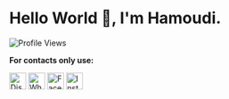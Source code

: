 <h1>Hello World 👋, I'm Hamoudi.</h1>
</div>

![Profile Views](https://img.shields.io/badge/Profile%20Views-173-blue)

**For contacts only use:**<br>
<p>
  <a href="https://discord.com/users/922208402875236364" target="_blank" style="text-decoration:none;">
    <img src="https://cdn-icons-png.flaticon.com/512/2111/2111370.png" width="30" height="30" alt="Discord"/>
  </a>
  <a href="https://wa.me/01019160091" target="_blank" style="text-decoration:none;">
    <img src="https://cdn-icons-png.flaticon.com/512/733/733585.png" width="30" height="30" alt="WhatsApp"/>
  </a>
  <a href="https://www.facebook.com/Terbonx.5/" target="_blank" style="text-decoration:none;">
    <img src="https://cdn-icons-png.flaticon.com/512/733/733547.png" width="30" height="30" alt="Facebook"/>
  </a>
  <a href="https://www.facebook.com/Terbonx.5/" target="_blank" style="text-decoration:none;">
    <img src="https://cdn-icons-png.flaticon.com/512/2111/2111463.png" width="30" height="30" alt="Instagram"/>
  </a>
</p>
